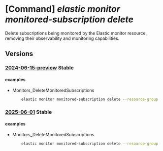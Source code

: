 # [Command] _elastic monitor monitored-subscription delete_

Delete subscriptions being monitored by the Elastic monitor resource, removing their observability and monitoring capabilities.

## Versions

### [2024-06-15-preview](/Resources/mgmt-plane/L3N1YnNjcmlwdGlvbnMve30vcmVzb3VyY2Vncm91cHMve30vcHJvdmlkZXJzL21pY3Jvc29mdC5lbGFzdGljL21vbml0b3JzL3t9L21vbml0b3JlZHN1YnNjcmlwdGlvbnMve30=/2024-06-15-preview.xml) **Stable**

<!-- mgmt-plane /subscriptions/{}/resourcegroups/{}/providers/microsoft.elastic/monitors/{}/monitoredsubscriptions/{} 2024-06-15-preview -->

#### examples

- Monitors_DeleteMonitoredSubscriptions
    ```bash
        elastic monitor monitored-subscription delete --resource-group myResourceGroup --monitor-name myMonitor --configuration-name default
    ```

### [2025-06-01](/Resources/mgmt-plane/L3N1YnNjcmlwdGlvbnMve30vcmVzb3VyY2Vncm91cHMve30vcHJvdmlkZXJzL21pY3Jvc29mdC5lbGFzdGljL21vbml0b3JzL3t9L21vbml0b3JlZHN1YnNjcmlwdGlvbnMve30=/2025-06-01.xml) **Stable**

<!-- mgmt-plane /subscriptions/{}/resourcegroups/{}/providers/microsoft.elastic/monitors/{}/monitoredsubscriptions/{} 2025-06-01 -->

#### examples

- Monitors_DeleteMonitoredSubscriptions
    ```bash
        elastic monitor monitored-subscription delete --resource-group myResourceGroup --monitor-name myMonitor --configuration-name default
    ```
